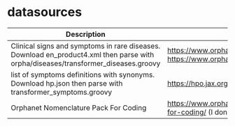 # datasources

| Description  | URL |
| ------------- | ------------- |
|Clinical signs and symptoms in rare diseases. Download en_product4.xml then parse with orpha/diseases/transformer_diseases.groovy | https://www.orphadata.com/phenotypes/, https://www.orphadata.com/data/xml/en_product4.xml |
|list of symptoms definitions with synonyms. Download hp.json then parse with transformer_symptoms.groovy |https://hpo.jax.org/app/data/ontology|
|Orphanet Nomenclature Pack For Coding|https://www.orphadata.com/orphanet-nomenclature-for-coding/ (I don't use this yet)|
